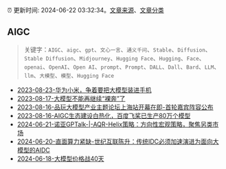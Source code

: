 :alarm_clock: 更新时间: 2024-06-22 03:32:34。[文章来源](/README.md)、[文章分类](/TAGS.md)

## AIGC


> 关键字：`AIGC`、`aigc`、`gpt`、`文心一言`、`通义千问`、`Stable`、`Diffusion`、`Stable Diffusion`、`Midjourney`、`Hugging Face`、`Hugging`、`Face`、`openai`、`OpenAI`、`Open AI`、`prompt`、`Prompt`、`DALL`、`Dall`、`Bard`、`LLM`、`llm`、`大模型`、`模型`、`Hugging Face`



- [2023-08-23-华为小米，争着要把大模型装进手机](https://www.aicaijing.com.cn/article/18594) 
- [2023-08-17-大模型不能再继续“裸奔”了](https://www.aicaijing.com.cn/article/18574) 
- [2023-08-16-品玩大模型产业主题论坛上海站开幕在即-首轮嘉宾阵容公布](https://www.aicaijing.com.cn/article/18569) 
- [2023-08-16-AIGC生态建设白热化，百度飞桨已生产80万个模型](https://www.aicaijing.com.cn/article/18570) 
- [2024-06-21-诺亚GPTalk-|-AQR-Helix策略：方向性宏观策略，聚焦另类市场](https://xueqiu.com/4712978991/294640571) 
- [2024-06-20-直面算力紧缺-世纪互联陈升：传统IDC必须加速演进为面向大模型的AIDC](https://xueqiu.com/4328439158/294530084) 
- [2024-06-18-大模型价格战40天](https://posts.careerengine.us/p/66713fc1f7253a1e2e703db7) 
